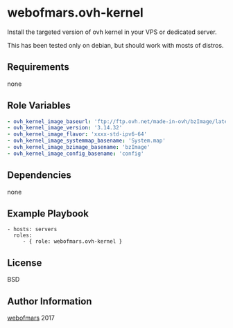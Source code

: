 webofmars.ovh-kernel
====================

Install the targeted version of ovh kernel in your VPS or dedicated server.

This has been tested only on debian, but should work with mosts of distros.

Requirements
------------

none

Role Variables
--------------

```YAML
- ovh_kernel_image_baseurl: 'ftp://ftp.ovh.net/made-in-ovh/bzImage/latest-production'
- ovh_kernel_image_version: '3.14.32'
- ovh_kernel_image_flavor: 'xxxx-std-ipv6-64'
- ovh_kernel_image_systemmap_basename: 'System.map'
- ovh_kernel_image_bzimage_basename: 'bzImage'
- ovh_kernel_image_config_basename: 'config'
```

Dependencies
------------

none

Example Playbook
----------------

    - hosts: servers
      roles:
         - { role: webofmars.ovh-kernel }

License
-------

BSD

Author Information
------------------

[webofmars](https://webofmars.com) 2017
